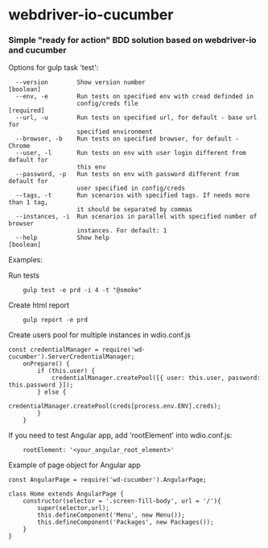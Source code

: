 # webdriver-io-cucumber


### Simple "ready for action" BDD solution based on webdriver-io and cucumber


Options for gulp task 'test':
```
  --version        Show version number                                 [boolean]
  --env, -e        Run tests on specified env with cread definded in
                   config/creds file                                  [required]
  --url, -u        Run tests on specified url, for default - base url for
                   specified environment
  --browser, -b    Run tests on specified browser, for default - Chrome
  --user, -l       Run tests on env with user login different from default for
                   this env
  --password, -p   Run tests on env with password different from default for
                   user specified in config/creds
  --tags, -t       Run scenarios with specified tags. If needs more than 1 tag,
                   it should be separated by commas
  --instances, -i  Run scenarios in parallel with specified number of browser
                   instances. For default: 1
  --help           Show help                                           [boolean]
```

Examples:

Run tests
```
    gulp test -e prd -i 4 -t "@smoke"
```
Create html report
```
    gulp report -e prd
```

Create users pool for multiple instances in wdio.conf.js
```
const credentialManager = require('wd-cucumber').ServerCredentialManager;
    onPrepare() {
        if (this.user) {
            credentialManager.createPool([{ user: this.user, password: this.password }]);
        } else {
            credentialManager.createPool(creds[process.env.ENV].creds);
        }
    }
```
If you need to test Angular app, add 'rootElement' into wdio.conf.js:
```
    rootElement: '<your_angular_root_element>'
```

Example of page object for Angular app
```
const AngularPage = require('wd-cucumber').AngularPage;

class Home extends AngularPage {
    constructor(selector = '.screen-fill-body', url = '/'){
        super(selector,url);
        this.defineComponent('Menu', new Menu());
        this.defineComponent('Packages', new Packages());
    }
}
```

